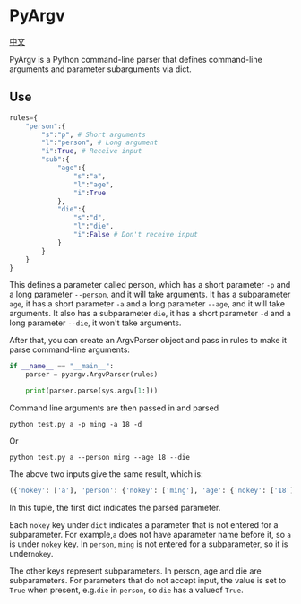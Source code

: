 # PyArgv

[中文](./README_cn.md)

PyArgv is a Python command-line parser that defines command-line arguments and parameter subarguments via dict.

## Use

```Python
rules={
    "person":{
        "s":"p", # Short arguments
        "l":"person", # Long argument
        "i":True, # Receive input 
        "sub":{
            "age":{
                "s":"a",
                "l":"age",
                "i":True
            },
            "die":{
                "s":"d",
                "l":"die",
                "i":False # Don't receive input 
            }
        }
    }
}
```

This defines a parameter called person, which has a short parameter `-p` and a long parameter `--person`, and it will take arguments. It has a subparameter `age`, it has a short parameter `-a` and a long parameter `--age`, and it will take arguments. It also has a subparameter `die`, it has a short parameter `-d` and a long parameter `--die`, it won't take arguments.

After that, you can create an ArgvParser object and pass in rules to make it parse command-line arguments:

```Python
if __name__ == "__main__":
    parser = pyargv.ArgvParser(rules)

    print(parser.parse(sys.argv[1:]))
```

Command line arguments are then passed in and parsed

```Shell
python test.py a -p ming -a 18 -d
```

Or

```Shell
python test.py a --person ming --age 18 --die
```

The above two inputs give the same result, which is:

```Python
({'nokey': ['a'], 'person': {'nokey': ['ming'], 'age': {'nokey': ['18']}, 'die': True}}, [], False)
```

In this tuple, the first dict indicates the parsed parameter.

Each `nokey` key under `dict` indicates a parameter that is not entered for a subparameter. For example,`a` does not have aparameter name before it, so `a` is under `nokey` key. In `person`, `ming` is not entered for a subparameter, so it is under`nokey`.

The other keys represent subparameters. In person, age and die are subparameters.
For parameters that do not accept input, the value is set to `True` when present, e.g.`die` in `person`, so `die` has a valueof `True`.

